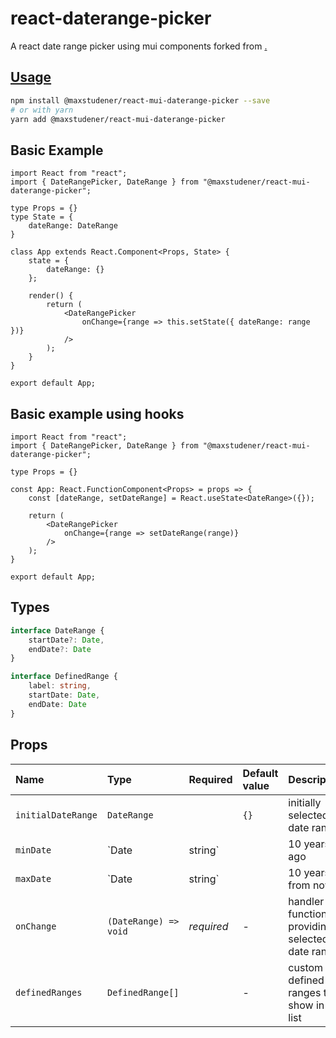 # react-daterange-picker

A react date range picker using mui components forked from <a href='https://www.npmjs.com/package/@matharumanpreet00/react-daterange-picker'>.

## Usage

```bash
npm install @maxstudener/react-mui-daterange-picker --save
# or with yarn
yarn add @maxstudener/react-mui-daterange-picker
```

## Basic Example

```tsx
import React from "react";
import { DateRangePicker, DateRange } from "@maxstudener/react-mui-daterange-picker";

type Props = {}
type State = {
    dateRange: DateRange
}

class App extends React.Component<Props, State> {
	state = {
		dateRange: {}
	};

	render() {
		return (
			<DateRangePicker
				onChange={range => this.setState({ dateRange: range })}
			/>
		);
	}
}

export default App;
```

## Basic example using hooks

```tsx
import React from "react";
import { DateRangePicker, DateRange } from "@maxstudener/react-mui-daterange-picker";

type Props = {}

const App: React.FunctionComponent<Props> = props => {
	const [dateRange, setDateRange] = React.useState<DateRange>({});

	return (
		<DateRangePicker
			onChange={range => setDateRange(range)}
		/>
	);
}

export default App;
```

## Types

```ts
interface DateRange {
    startDate?: Date,
    endDate?: Date
}

interface DefinedRange {
    label: string,
    startDate: Date,
    endDate: Date
}
```

## Props

Name | Type | Required | Default value | Description
:--- | :--- | :--- | :--- | :---
`initialDateRange` | `DateRange` | | `{}` | initially selected date range
`minDate` | `Date | string` | | 10 years ago | min date allowed in range
`maxDate` | `Date | string` | | 10 years from now | max date allowed in range
`onChange` | `(DateRange) => void` | _required_ | - | handler function for providing selected date range
`definedRanges` | `DefinedRange[]` | | - | custom defined ranges to show in the list
